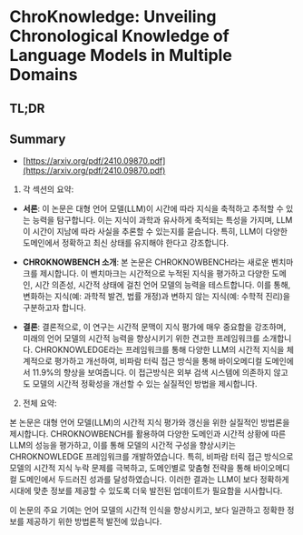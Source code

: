 # ChroKnowledge: Unveiling Chronological Knowledge of Language Models in Multiple Domains
## TL;DR
## Summary
- [https://arxiv.org/pdf/2410.09870.pdf](https://arxiv.org/pdf/2410.09870.pdf)

1. 각 섹션의 요약:

- **서론**: 이 논문은 대형 언어 모델(LLM)이 시간에 따라 지식을 축적하고 추적할 수 있는 능력을 탐구합니다. 이는 지식이 과학과 유사하게 축적되는 특성을 가지며, LLM이 시간이 지남에 따라 사실을 추론할 수 있는지를 묻습니다. 특히, LLM이 다양한 도메인에서 정확하고 최신 상태를 유지해야 한다고 강조합니다.

- **CHROKNOWBENCH 소개**: 본 논문은 CHROKNOWBENCH라는 새로운 벤치마크를 제시합니다. 이 벤치마크는 시간적으로 누적된 지식을 평가하고 다양한 도메인, 시간 의존성, 시간적 상태에 걸친 언어 모델의 능력을 테스트합니다. 이를 통해, 변화하는 지식(예: 과학적 발견, 법률 개정)과 변하지 않는 지식(예: 수학적 진리)을 구분하고자 합니다.

- **결론**: 결론적으로, 이 연구는 시간적 문맥이 지식 평가에 매우 중요함을 강조하며, 미래의 언어 모델의 시간적 능력을 향상시키기 위한 견고한 프레임워크를 소개합니다. CHROKNOWLEDGE라는 프레임워크를 통해 다양한 LLM의 시간적 지식을 체계적으로 평가하고 개선하여, 비파람 터릭 접근 방식을 통해 바이오메디컬 도메인에서 11.9%의 향상을 보여줍니다. 이 접근방식은 외부 검색 시스템에 의존하지 않고도 모델의 시간적 정확성을 개선할 수 있는 실질적인 방법을 제시합니다.

2. 전체 요약:

본 논문은 대형 언어 모델(LLM)의 시간적 지식 평가와 갱신을 위한 실질적인 방법론을 제시합니다. CHROKNOWBENCH를 활용하여 다양한 도메인과 시간적 상황에 따른 LLM의 성능을 평가하고, 이를 통해 모델의 시간적 구성을 향상시키는 CHROKNOWLEDGE 프레임워크를 개발하였습니다. 특히, 비파람 터릭 접근 방식으로 모델의 시간적 지식 누락 문제를 극복하고, 도메인별로 맞춤형 전략을 통해 바이오메디컬 도메인에서 두드러진 성과를 달성하였습니다. 이러한 결과는 LLM이 보다 정확하게 시대에 맞춘 정보를 제공할 수 있도록 더욱 발전된 업데이트가 필요함을 시사합니다. 

이 논문의 주요 기여는 언어 모델의 시간적 인식을 향상시키고, 보다 일관하고 정확한 정보를 제공하기 위한 방법론적 발전에 있습니다.
